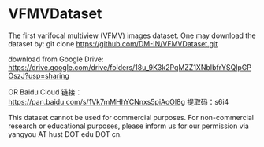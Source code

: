 # VFMVDataset
The first varifocal multiview (VFMV) images dataset.
One may download the dataset by: git clone https://github.com/DM-IN/VFMVDataset.git


download from Google Drive: https://drive.google.com/drive/folders/18u_9K3k2PqMZZ1XNbIbfrYSQlpGPOszJ?usp=sharing

OR Baidu Cloud 链接：https://pan.baidu.com/s/1Vk7mMHhYCNnxs5piAoOl8g 提取码：s6i4

This dataset cannot be used for commercial purposes. For non-commercial research or educational purposes, please inform us for our permission via yangyou AT hust DOT edu DOT cn.
